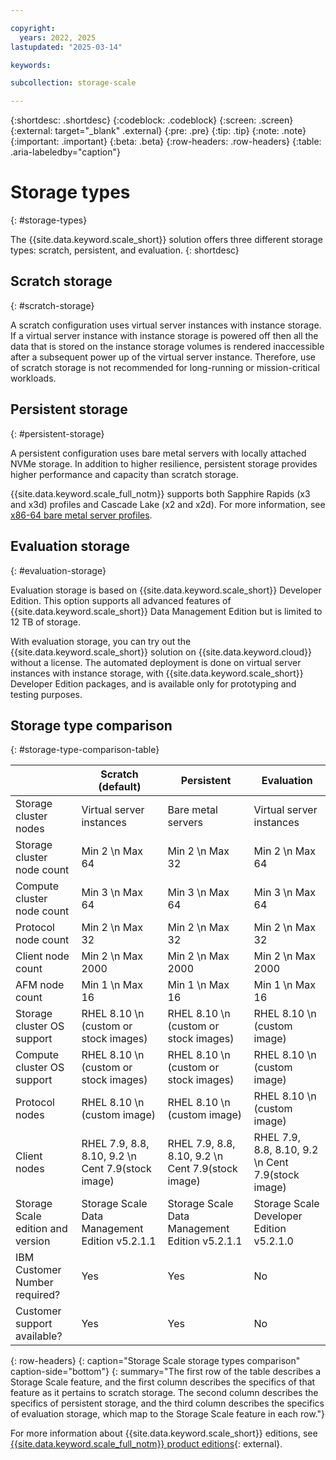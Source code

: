 ```yaml
---

copyright:
  years: 2022, 2025
lastupdated: "2025-03-14"

keywords:

subcollection: storage-scale

---
```


{:shortdesc: .shortdesc}
{:codeblock: .codeblock}
{:screen: .screen}
{:external: target="_blank" .external}
{:pre: .pre}
{:tip: .tip}
{:note: .note}
{:important: .important}
{:beta: .beta}
{:row-headers: .row-headers}
{:table: .aria-labeledby="caption"}

# Storage types
{: #storage-types}

The {{site.data.keyword.scale_short}} solution offers three different storage types: scratch, persistent, and evaluation.
{: shortdesc}

## Scratch storage
{: #scratch-storage}

A scratch configuration uses virtual server instances with instance storage. If a virtual server instance with instance storage is powered off then all the data that is stored on the instance storage volumes is rendered inaccessible after a subsequent power up of the virtual server instance. Therefore, use of scratch storage is not recommended for long-running or mission-critical workloads.

## Persistent storage
{: #persistent-storage}

A persistent configuration uses bare metal servers with locally attached NVMe storage. In addition to higher resilience, persistent storage provides higher performance and capacity than scratch storage.

{{site.data.keyword.scale_full_notm}} supports both Sapphire Rapids (x3 and x3d) profiles and Cascade Lake (x2 and x2d). For more information, see [x86-64 bare metal server profiles](https://cloud.ibm.com/docs/vpc?topic=vpc-bare-metal-servers-profile&interface=ui).

## Evaluation storage
{: #evaluation-storage}

Evaluation storage is based on {{site.data.keyword.scale_short}} Developer Edition. This option supports all advanced features of {{site.data.keyword.scale_short}} Data Management Edition but is limited to 12 TB of storage.

With evaluation storage, you can try out the {{site.data.keyword.scale_short}} solution on {{site.data.keyword.cloud}} without a license. The automated deployment is done on virtual server instances with instance storage, with {{site.data.keyword.scale_short}} Developer Edition packages, and is available only for prototyping and testing purposes.

## Storage type comparison
{: #storage-type-comparison-table}

|      | Scratch (default) | Persistent | Evaluation |
| ---- | ----------------- | ---------- | ---------- |
| Storage cluster nodes | Virtual server instances | Bare metal servers | Virtual server instances |
| Storage cluster node count | Min 2  \n Max 64 | Min 2  \n Max 32 | Min 2  \n Max 64 |
| Compute cluster node count | Min 3  \n Max 64 | Min 3  \n Max 64 | Min 3  \n Max 64 |
| Protocol node count | Min 2  \n Max 32 | Min 2  \n Max 32 | Min 2  \n Max 32 |
| Client node count | Min 2  \n Max 2000 | Min 2  \n Max 2000 | Min 2  \n Max 2000 |
| AFM node count | Min 1  \n Max 16 | Min 1  \n Max 16 | Min 1  \n Max 16 |
| Storage cluster OS support | RHEL 8.10  \n (custom or stock images) | RHEL 8.10  \n (custom or stock images) | RHEL 8.10  \n (custom image) |
| Compute cluster OS support | RHEL 8.10  \n (custom or stock images) | RHEL 8.10  \n (custom or stock images) | RHEL 8.10  \n (custom image) |
| Protocol nodes | RHEL 8.10  \n (custom image) | RHEL 8.10  \n (custom image) | RHEL 8.10  \n (custom image) |
| Client nodes | RHEL 7.9, 8.8, 8.10, 9.2  \n Cent 7.9(stock image) | RHEL 7.9, 8.8, 8.10, 9.2  \n Cent 7.9(stock image) | RHEL 7.9, 8.8, 8.10, 9.2  \n Cent 7.9(stock image) |
| Storage Scale edition and version | Storage Scale Data Management Edition v5.2.1.1 | Storage Scale Data Management Edition v5.2.1.1 | Storage Scale Developer Edition v5.2.1.0 |
| IBM Customer Number required? | Yes | Yes | No |
| Customer support available? | Yes | Yes | No |
{: row-headers}
{: caption="Storage Scale storage types comparison" caption-side="bottom"}
{: summary="The first row of the table describes a Storage Scale feature, and the first column describes the specifics of that feature as it pertains to scratch storage. The second column describes the specifics of persistent storage, and the third column describes the specifics of evaluation storage, which map to the Storage Scale feature in each row."}

For more information about {{site.data.keyword.scale_short}} editions, see [{{site.data.keyword.scale_full_notm}} product editions](https://www.ibm.com/docs/en/storage-scale/5.1.5?topic=overview-spectrum-scale-product-editions){: external}.
